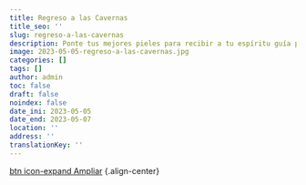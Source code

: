 ```yaml
---
title: Regreso a las Cavernas
title_seo: ''
slug: regreso-a-las-cavernas
description: Ponte tus mejores pieles para recibir a tu espíritu guía primitivo. 5, 6 y 7 de mayo.
image: 2023-05-05-regreso-a-las-cavernas.jpg
categories: []
tags: []
author: admin
toc: false
draft: false
noindex: false
date_ini: 2023-05-05
date_end: 2023-05-07
location: ''
address: ''
translationKey: ''
---
```


[btn icon-expand Ampliar](2023-05-05-regreso-a-las-cavernas.jpg)
{.align-center}
